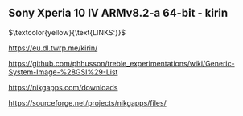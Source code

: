 ## Sony Xperia 10 IV ARMv8.2-a 64-bit - kirin

$\textcolor{yellow}{\text{LINKS:}}$

https://eu.dl.twrp.me/kirin/

https://github.com/phhusson/treble_experimentations/wiki/Generic-System-Image-%28GSI%29-List

https://nikgapps.com/downloads

https://sourceforge.net/projects/nikgapps/files/
